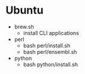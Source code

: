 # Ubuntu
* brew.sh
    * install CLI applications
* perl
    * bash perl/install.sh
    * bash perl/ensembl.sh
* python 
    * bash python/install.sh
